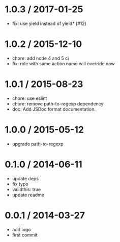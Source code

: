 
1.0.3 / 2017-01-25
==================

  * fix: use yield instead of yield* (#12)

1.0.2 / 2015-12-10
==================

 * chore: add node 4 and 5 ci
 * fix: role with same action name will override now

1.0.1 / 2015-08-23
==================

 * chore: use eslint
 * chore: remove path-to-regexp dependency
 * doc: Add JSDoc format documentation.

1.0.0 / 2015-05-12
==================

 * upgrade path-to-regexp

0.1.0 / 2014-06-11
==================

 * update deps
 * fix typo
 * validthis: true
 * update readme

0.0.1 / 2014-03-27
==================

 * add logo
 * first commit
